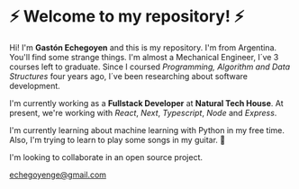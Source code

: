# :zap: Welcome to my repository! :zap:

Hi! I'm **Gastón Echegoyen** and this is my repository. I'm from Argentina. You'll find some strange things. I'm almost a Mechanical Engineer, I´ve 3 courses left to graduate. Since I coursed *Programming, Algorithm and Data Structures* four years ago, I´ve been researching about software development.

I'm currently working as a **Fullstack Developer** at **Natural Tech House**. At present, we're working with *React*, *Next*, *Typescript*, *Node* and *Express*.

I'm currently learning about machine learning with Python in my free time. Also, I'm trying to learn to play some songs in my guitar. :guitar:

I'm looking to collaborate in an open source project. 
 
 echegoyenge@gmail.com
<!---
EchegoyenGE/EchegoyenGE is a ✨ special ✨ repository because its `README.md` (this file) appears on your GitHub profile.
You can click the Preview link to take a look at your changes.
--->
